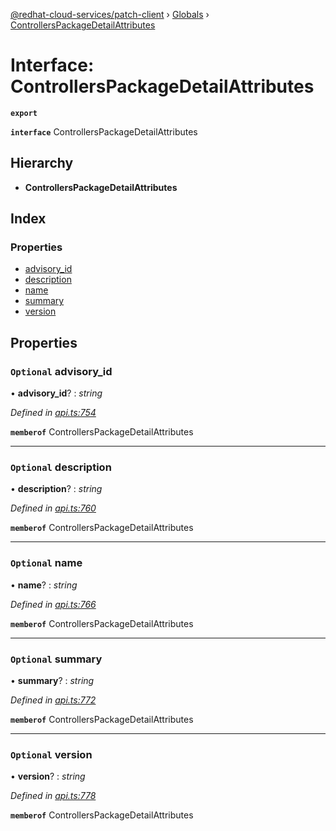 [@redhat-cloud-services/patch-client](../README.md) › [Globals](../globals.md) › [ControllersPackageDetailAttributes](controllerspackagedetailattributes.md)

# Interface: ControllersPackageDetailAttributes

**`export`** 

**`interface`** ControllersPackageDetailAttributes

## Hierarchy

* **ControllersPackageDetailAttributes**

## Index

### Properties

* [advisory_id](controllerspackagedetailattributes.md#optional-advisory_id)
* [description](controllerspackagedetailattributes.md#optional-description)
* [name](controllerspackagedetailattributes.md#optional-name)
* [summary](controllerspackagedetailattributes.md#optional-summary)
* [version](controllerspackagedetailattributes.md#optional-version)

## Properties

### `Optional` advisory_id

• **advisory_id**? : *string*

*Defined in [api.ts:754](https://github.com/RedHatInsights/javascript-clients/blob/22e0c417/packages/patch/api.ts#L754)*

**`memberof`** ControllersPackageDetailAttributes

___

### `Optional` description

• **description**? : *string*

*Defined in [api.ts:760](https://github.com/RedHatInsights/javascript-clients/blob/22e0c417/packages/patch/api.ts#L760)*

**`memberof`** ControllersPackageDetailAttributes

___

### `Optional` name

• **name**? : *string*

*Defined in [api.ts:766](https://github.com/RedHatInsights/javascript-clients/blob/22e0c417/packages/patch/api.ts#L766)*

**`memberof`** ControllersPackageDetailAttributes

___

### `Optional` summary

• **summary**? : *string*

*Defined in [api.ts:772](https://github.com/RedHatInsights/javascript-clients/blob/22e0c417/packages/patch/api.ts#L772)*

**`memberof`** ControllersPackageDetailAttributes

___

### `Optional` version

• **version**? : *string*

*Defined in [api.ts:778](https://github.com/RedHatInsights/javascript-clients/blob/22e0c417/packages/patch/api.ts#L778)*

**`memberof`** ControllersPackageDetailAttributes
